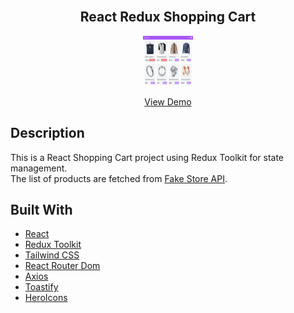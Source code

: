 ﻿<!-- WELCOME -->
<br />
<div align="center">
<h2 align="center">React Redux Shopping Cart</h2>

  <img src="public/thumbnail.jpg" alt="Logo" width="80" height="80">
  <p align="center">
    <a href="https://mbalinoftw-react-redux-shopping-cart.netlify.app/">View Demo</a>
  </p>
</div>

<!-- ABOUT THE PROJECT -->

## Description

This is a React Shopping Cart project using Redux Toolkit for state management.\
The list of products are fetched from [Fake Store API](https://fakestoreapi.com/).

## Built With

- [React](https://reactjs.org/)
- [Redux Toolkit](https://redux-toolkit.js.org/)
- [Tailwind CSS](https://tailwindcss.com/)
- [React Router Dom](https://reactrouter.com/en/main)
- [Axios](https://axios-http.com/docs/intro)
- [Toastify](https://fkhadra.github.io/react-toastify/introduction)
- [HeroIcons](https://heroicons.com/)
